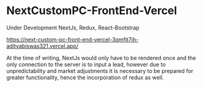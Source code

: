 # NextCustomPC-FrontEnd-Vercel
Under Development
NextJs, Redux, React-Bootstrap

https://next-custom-pc-front-end-vercel-3qmfjt7jh-adityabiswas321.vercel.app/


At the time of writing, NextJs would only have to be rendered once and the only connection to the server is to input a lead, however due to unpredictability and market adjustments it is necessary to be prepared for greater functionality, hence the incorporation of redux as well.
